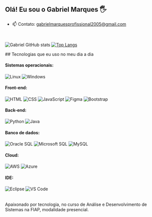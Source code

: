 ## Olá! Eu sou o Gabriel Marques 🖐️

- 📫 Contato: gabrielmarquesprofissional2005@gmail.com
<br>
<div>
  
  ![Gabriel GitHub stats](https://github-readme-stats.vercel.app/api?username=GabrielMarquesLima&show_icons=true&theme=gruvbox&count_private=true)
  [![Top Langs](https://github-readme-stats.vercel.app/api/top-langs/?username=GabrielMarquesLima&layout=donut)](https://github.com/GabrielMarquesLima/github-readme-stats)
  
<div/>
## Tecnologias que eu uso no meu dia a dia

<div style="display: inline-block;">
  <h4>Sistemas operacionais:</h4>
  <img align="center" alt="Linux" src="https://img.shields.io/badge/Linux-FCC624?style=for-the-badge&logo=linux&logoColor=black" />
  <img align="center" alt="Windows" src="https://img.shields.io/badge/Windows-0078D6?style=for-the-badge&logo=windows&logoColor=white" />
<div/>
<div>
  <h4>Front-end:</h4>
  <img align="center" alt="HTML" src="https://img.shields.io/badge/HTML5-E34F26?style=for-the-badge&logo=html5&logoColor=white" />
  <img align="center" alt="CSS" src="https://img.shields.io/badge/CSS3-1572B6?style=for-the-badge&logo=css3&logoColor=white" />
  <img align="center" alt="JavaScript" src="https://img.shields.io/badge/JavaScript-F7DF1E?style=for-the-badge&logo=javascript&logoColor=black" />
  <img align="center" alt="Figma" src="https://img.shields.io/badge/Figma-F24E1E?style=for-the-badge&logo=figma&logoColor=white" />
  <img align="center" alt="Bootstrap" src="https://img.shields.io/badge/Bootstrap-563D7C?style=for-the-badge&logo=bootstrap&logoColor=white" />
<div/>
<div>
  <h4>Back-end:</h4>
  <img align="center" alt="Python" src="https://img.shields.io/badge/Python-14354C?style=for-the-badge&logo=python&logoColor=white" />
  <img align="center" alt="Java" src="https://img.shields.io/badge/Java-ED8B00?style=for-the-badge&logo=openjdk&logoColor=white" />
<div/>
<div>
  <h4>Banco de dados:</h4>
  <img align="center" alt="Oracle SQL" src="https://img.shields.io/badge/Oracle-F80000?style=for-the-badge&logo=Oracle&logoColor=white" />
  <img align="center" alt="Microsoft SQL" src="https://img.shields.io/badge/Microsoft%20SQL%20Server-CC2927?style=for-the-badge&logo=microsoft%20sql%20server&logoColor=white" />
  <img align="center" alt="MySQL" src="https://img.shields.io/badge/MySQL-00000F?style=for-the-badge&logo=mysql&logoColor=white" />
<div/>
<div>
  <h4>Cloud:</h4>
  <img align="center" alt="AWS" src="https://img.shields.io/badge/Amazon_AWS-232F3E?style=for-the-badge&logo=amazon-aws&logoColor=white" />
  <img align="center" alt="Azure" src="https://img.shields.io/badge/Microsoft_Azure-0089D6?style=for-the-badge&logo=microsoft-azure&logoColor=white" />
<div/>
<div>
  <h4>IDE:</h4>
  <img align="center" alt="Eclipse" src="https://img.shields.io/badge/Eclipse-2C2255?style=for-the-badge&logo=eclipse&logoColor=white" />
  <img align="center" alt="VS Code" src="https://img.shields.io/badge/Visual_Studio_Code-0078D4?style=for-the-badge&logo=visual%20studio%20code&logoColor=white" />
</div>
<br>
<br>
Apaixonado por tecnologia, no curso de Análise e Desenvolvimento de Sistemas na FIAP, modalidade presencial.
